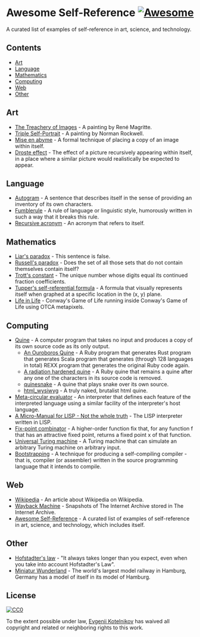 # Awesome Self-Reference [![Awesome](https://awesome.re/badge.svg)](https://github.com/sindresorhus/awesome)

A curated list of examples of self-reference in art, science, and technology.

## Contents

- [Art](#art)
- [Language](#language)
- [Mathematics](#mathematics)
- [Computing](#computing)
- [Web](#web)
- [Other](#other)

## Art

- [The Treachery of Images](https://collections.lacma.org/node/239578) - A painting by René Magritte.
- [Triple Self-Portrait](http://www.nrm.org/MT/text/TripleSelf.html) - A painting by Norman Rockwell.
- [Mise en abyme](https://en.wikipedia.org/wiki/Mise_en_abyme) - A formal technique of placing a copy of an image within itself.
- [Droste effect](https://en.wikipedia.org/wiki/Droste_effect) - The effect of a picture recursively appearing within itself, in a place where a similar picture would realistically be expected to appear.

## Language

- [Autogram](https://en.wikipedia.org/wiki/Autogram) - A sentence that describes itself in the sense of providing an inventory of its own characters.
- [Fumblerule](https://en.wikipedia.org/wiki/Fumblerules) - A rule of language or linguistic style, humorously written in such a way that it breaks this rule.
- [Recursive acronym](https://en.wikipedia.org/wiki/Recursive_acronym) - An acronym that refers to itself.

## Mathematics

- [Liar's paradox](https://en.wikipedia.org/wiki/Liar_paradox) - This sentence is false.
- [Russell's paradox](https://en.wikipedia.org/wiki/Russell%27s_paradox) - Does the set of all those sets that do not contain themselves contain itself?
- [Trott's constant](https://www.johndcook.com/blog/2019/06/07/trotts-constant/) - The unique number whose digits equal its continued fraction coefficients.
- [Tupper's self-referential formula](https://en.wikipedia.org/wiki/Tupper%27s_self-referential_formula) - A formula that visually represents itself when graphed at a specific location in the (x, y) plane.
- [Life in Life](https://www.youtube.com/watch?v=xP5-iIeKXE8) - Conway's Game of Life running inside Conway's Game of Life using OTCA metapixels.

## Computing

- [Quine](https://en.wikipedia.org/wiki/Quine_(computing)) - A computer program that takes no input and produces a copy of its own source code as its only output.
  - [An Ouroboros Quine](https://github.com/mame/quine-relay) - A Ruby program that generates Rust program that generates Scala program that generates (through 128 languages in total) REXX program that generates the original Ruby code again.
  - [A radiation hardened quine](https://github.com/mame/radiation-hardened-quine) - A Ruby quine that remains a quine after any one of the characters in its source code is removed.
  - [quinesnake](https://github.com/taylorconor/quinesnake) - A quine that plays snake over its own source.
  - [html_wysiwyg](https://secretgeek.github.io/html_wysiwyg/html.html) - A truly naked, brutalist html quine.
- [Meta-circular evaluator](https://en.wikipedia.org/wiki/Meta-circular_evaluator) - An interpreter that defines each feature of the interpreted language using a similar facility of the interpreter's host language.
- [A Micro-Manual for LISP - Not the whole truth](https://github.com/jaseemabid/micromanual) - The LISP interpreter written in LISP.
- [Fix-point combinator](https://en.wikipedia.org/wiki/Fixed-point_combinator) - A higher-order function fix that, for any function f that has an attractive fixed point, returns a fixed point x of that function.
- [Universal Turing machine](https://en.wikipedia.org/wiki/Universal_Turing_machine) - A Turing machine that can simulate an arbitrary Turing machine on arbitrary input.
- [Bootstrapping](https://en.wikipedia.org/wiki/Bootstrapping_(compilers)) - A technique for producing a self-compiling compiler - that is, compiler (or assembler) written in the source programming language that it intends to compile.

## Web

- [Wikipedia](https://en.wikipedia.org/wiki/Wikipedia) - An article about Wikipedia on Wikipedia.
- [Wayback Machine](https://web.archive.org/web/*/https://web.archive.org/) - Snapshots of The Internet Archive stored in The Internet Archive.
- [Awesome Self-Reference](https://github.com/aztek/awesome-self-reference) - A curated list of examples of self-reference in art, science, and technology, which includes itself.

## Other

- [Hofstadter's law](https://en.wikipedia.org/wiki/Hofstadter%27s_law) - "It always takes longer than you expect, even when you take into account Hofstadter's Law".
- [Miniatur Wunderland](https://www.miniatur-wunderland.com/discover-wunderland/worlds/hamburg/speicherstadt/) - The world's largest model railway in Hamburg, Germany has a model of itself in its model of Hamburg.

## License

[![CC0](http://mirrors.creativecommons.org/presskit/buttons/88x31/svg/cc-zero.svg)](https://creativecommons.org/publicdomain/zero/1.0/)

To the extent possible under law, [Evgenii Kotelnikov](https://github.com/aztek) has waived all copyright and related or neighboring rights to this work.
